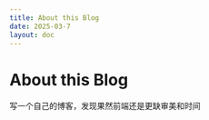 ```yaml
---
title: About this Blog
date: 2025-03-7
layout: doc
---
```

# About this Blog

写一个自己的博客，发现果然前端还是更缺审美和时间

